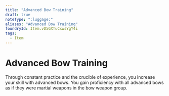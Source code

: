 ```yaml
---
title: "Advanced Bow Training"
draft: true
noteType: ":luggage:"
aliases: "Advanced Bow Training"
foundryId: Item.vD5GXTuCxwsYgY4i
tags:
  - Item
---
```


# Advanced Bow Training

Through constant practice and the crucible of experience, you increase your skill with advanced bows. You gain proficiency with all advanced bows as if they were martial weapons in the bow weapon group.
